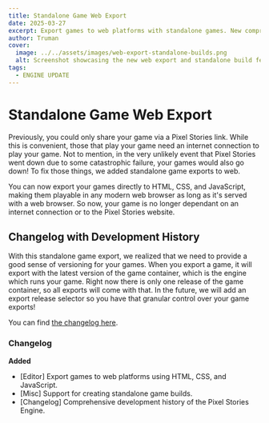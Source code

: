 ```yaml
---
title: Standalone Game Web Export
date: 2025-03-27
excerpt: Export games to web platforms with standalone games. New comprehensive development history in the changelog.
author: Truman
cover:
  image: ../../assets/images/web-export-standalone-builds.png
  alt: Screenshot showcasing the new web export and standalone build features
tags:
  - ENGINE UPDATE
---
```


# Standalone Game Web Export

Previously, you could only share your game via a Pixel Stories link. While this is convenient, those that play your game need an internet connection to play your game. Not to mention, in the very unlikely event that Pixel Stories went down due to some catastrophic failure, your games would also go down! To fix those things, we added standalone game exports to web.

You can now export your games directly to HTML, CSS, and JavaScript, making them playable in any modern web browser as long as it's served with a web browser. So now, your game is no longer dependant on an internet connection or to the Pixel Stories website.

## Changelog with Development History

With this standalone game export, we realized that we need to provide a good sense of versioning for your games. When you export a game, it will export with the latest version of the game container, which is the engine which runs your game. Right now there is only one release of the game container, so all exports will come with that. In the future, we will add an export release selector so you have that granular control over your game exports!

You can find [the changelog here](https://pixelstories.io/changelog/).

### Changelog

**Added**

- [Editor] Export games to web platforms using HTML, CSS, and JavaScript.
- [Misc] Support for creating standalone game builds.
- [Changelog] Comprehensive development history of the Pixel Stories Engine.
